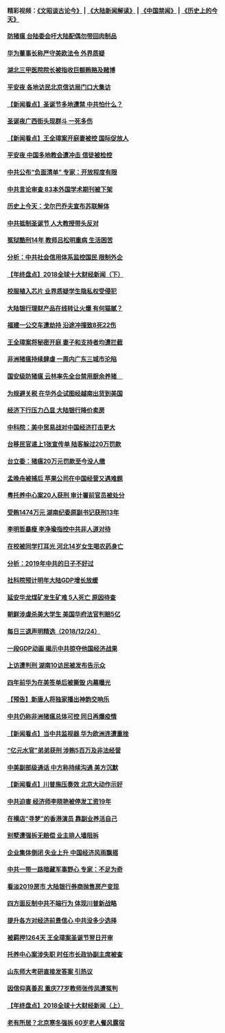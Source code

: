 #### 精彩视频：[《文昭谈古论今》](https://github.com/gfw-breaker/wenzhao/blob/master/README.md?t=12252130) | [《大陆新闻解读》](https://github.com/gfw-breaker/ntdtv-comedy/blob/master/README.md?t=12252130) | [《中国禁闻》](https://github.com/gfw-breaker/ntdtv-news/blob/master/README.md?t=12252130) | [《历史上的今天》](https://github.com/gfw-breaker/today-in-history/blob/master/README.md?t=12252130) 

#### [防猪瘟 台陆委会吁大陆配偶勿带回肉制品](../pages/nsc413/n10932548.md?t=12252130) 

#### [华为董事长称严守美欧法令 外界质疑](../pages/nsc413/n10932527.md?t=12252130) 

#### [湖北三甲医院院长被指收巨额贿赂及赌博](../pages/nsc413/n10932495.md?t=12252130) 

#### [平安夜 各地访民北京信访局门口大集访](../pages/nsc413/n10932528.md?t=12252130) 

#### [【新闻看点】圣诞节多地遭禁 中共怕什么？](../pages/nsc413/n10932471.md?t=12252130) 

#### [圣诞夜广西街头现群斗 一死多伤](../pages/nsc413/n10932480.md?t=12252130) 

#### [【新闻看点】王全璋案开庭妻被控 国际促放人](../pages/nsc413/n10932470.md?t=12252130) 

#### [平安夜 中国多地教会遭冲击 信徒被检控](../pages/nsc413/n10932377.md?t=12252130) 

#### [中共公布“负面清单” 专家：开放程度有限](../pages/nsc413/n10932450.md?t=12252130) 

#### [中共言论审查 83本外国学术期刊被下架](../pages/nsc413/n10932343.md?t=12252130) 

#### [历史上今天：戈尔巴乔夫宣布苏联解体](../pages/nsc413/n10932195.md?t=12252130) 

#### [中共抵制圣诞节 人大教授带头反对](../pages/nsc413/n10932285.md?t=12252130) 

#### [冤狱酷刑14年 教师吕松明重病 生活困苦](../pages/nsc413/n10932094.md?t=12252130) 

#### [分析：中共社会信用体系监控国民 限制外企](../pages/nsc413/n10928781.md?t=12252130) 

#### [【年终盘点】2018全球十大财经新闻（下）](../pages/nsc413/n10918551.md?t=12252130) 


#### [校服植入芯片 业界质疑学生隐私权受侵犯](../pages/nsc413/n10931431.md?t=12252130) 

#### [大陆银行理财产品在线转让火爆 有何猫腻？](../pages/nsc413/n10931609.md?t=12252130) 

#### [福建一公交车遭劫持 沿途冲撞致8死22伤](../pages/nsc413/n10931747.md?t=12252130) 

#### [王全璋案将秘密开庭 妻子和支持者均遭拦截](../pages/nsc413/n10931289.md?t=12252130) 

#### [非洲猪瘟持续肆虐 一周内广东三城市沦陷](../pages/nsc413/n10931448.md?t=12252130) 

#### [国安级防猪瘟 云林率先全台禁用厨余养猪　](../pages/nsc413/n10931706.md?t=12252130) 

#### [为规避关税 在华外企试图经越南出货到美国](../pages/nsc413/n10931698.md?t=12252130) 

#### [经济下行压力凸显 大陆银行降价卖房](../pages/nsc413/n10931129.md?t=12252130) 

#### [中科院：美中贸易战对中国经济打击更大](../pages/nsc413/n10931563.md?t=12252130) 

#### [台移民官递上1张宣传单 陆客躲过20万罚款](../pages/nsc413/n10931607.md?t=12252130) 

#### [台立委：猪瘟20万元罚款至今没人缴](../pages/nsc413/n10931565.md?t=12252130) 

#### [孟晚舟被捕后 苹果公司在中国经营又遇难题](../pages/nsc413/n10931515.md?t=12252130) 

#### [粤托养中心案20人获刑 审计署前官员被处分](../pages/nsc413/n10931303.md?t=12252130) 

#### [受贿1474万元 湖南纪委原副书记获刑13年](../pages/nsc413/n10931151.md?t=12252130) 

#### [李明哲暴瘦 李净瑜指控中共非人道对待](../pages/nsc413/n10931209.md?t=12252130) 

#### [在校被同学打耳光 河北14岁女生喝农药身亡](../pages/nsc413/n10931195.md?t=12252130) 

#### [分析：2019年中共的日子不好过](../pages/nsc413/n10931168.md?t=12252130) 

#### [社科院预计明年大陆GDP增长放缓](../pages/nsc413/n10930998.md?t=12252130) 

#### [延安华龙煤矿发生矿难 5人死亡 原因待查](../pages/nsc413/n10931064.md?t=12252130) 

#### [朝鲜涉虐杀美大学生 美国华府法官判赔5亿](../pages/nsc413/n10931032.md?t=12252130) 

#### [每日三退声明精选（2018/12/24）](../pages/nsc413/n10931082.md?t=12252130) 

#### [一段GDP动画 揭示中共掠夺他国经济战果](../pages/nsc413/n10930922.md?t=12252130) 

#### [上访遭判刑 湖南10访民被发布告示众](../pages/nsc413/n10930932.md?t=12252130) 

#### [四年前华为在美签单后被撕毁 内幕曝光](../pages/nsc413/n10930781.md?t=12252130) 

#### [【预告】新唐人将独家播出神韵交响乐](../pages/nsc413/n10912037.md?t=12252130) 

#### [中共仍称非洲猪瘟总体可控 同日再爆疫情](../pages/nsc413/n10930748.md?t=12252130) 

#### [【新闻看点】当中共监视器 华为欧洲连遭重挫](../pages/nsc413/n10930646.md?t=12252130) 

#### [“亿元水官”弟弟获刑 涉贿5百万及非法经营](../pages/nsc413/n10930798.md?t=12252130) 

#### [中美副部级通话 中方称持续沟通 美方沉默](../pages/nsc413/n10930456.md?t=12252130) 

#### [【新闻看点】川普施压奏效 北京大动作示好](../pages/nsc413/n10930510.md?t=12252130) 

#### [中共迫害 经济师李晓艳被停发工资19年](../pages/nsc413/n10930176.md?t=12252130) 

#### [在横店“寻梦”的香港演员 靠副业养活自己](../pages/nsc413/n10930659.md?t=12252130) 

#### [别墅遭强拆无赔偿 业主排人墙阻拆](../pages/nsc413/n10930627.md?t=12252130) 

#### [企业集体倒闭 失业上升 中国经济风雨飘摇](../pages/nsc413/n10930443.md?t=12252130) 

#### [中共一带一路暗藏军事野心 专家：不足为奇](../pages/nsc413/n10930595.md?t=12252130) 

#### [看淡2019房市 大陆银行券商抛售房产变现](../pages/nsc413/n10930539.md?t=12252130) 

#### [四方面反制中共不端行为 体现川普新战略](../pages/nsc413/n10930171.md?t=12252130) 

#### [提升各方对经济前景信心 中共没多少选择](../pages/nsc413/n10930457.md?t=12252130) 

#### [被羁押1264天 王全璋案圣诞节翌日开审](../pages/nsc413/n10930430.md?t=12252130) 

#### [托养中心案涉失职 时任市长政协副主席被查](../pages/nsc413/n10930098.md?t=12252130) 

#### [山东师大考研直接发答案 引热议](../pages/nsc413/n10930444.md?t=12252130) 

#### [因信仰真善忍 重庆77岁教师张传凤遭冤判](../pages/nsc413/n10930080.md?t=12252130) 

#### [【年终盘点】2018全球十大财经新闻（上）](../pages/nsc413/n10907371.md?t=12252130) 

#### [老有所居？北京寒冬强拆 60岁老人餐风露宿](../pages/nsc413/n10930165.md?t=12252130) 

